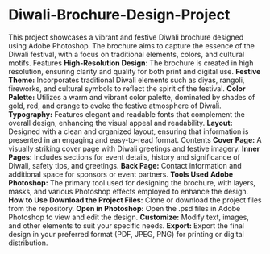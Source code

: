 # Diwali-Brochure-Design-Project
This project showcases a vibrant and festive Diwali brochure designed using Adobe Photoshop. The brochure aims to capture the essence of the Diwali festival, with a focus on traditional elements, colors, and cultural motifs.
Features
**High-Resolution Design**: The brochure is created in high resolution, ensuring clarity and quality for both print and digital use.
**Festive Theme:** Incorporates traditional Diwali elements such as diyas, rangoli, fireworks, and cultural symbols to reflect the spirit of the festival.
**Color Palette:** Utilizes a warm and vibrant color palette, dominated by shades of gold, red, and orange to evoke the festive atmosphere of Diwali.
**Typography:** Features elegant and readable fonts that complement the overall design, enhancing the visual appeal and readability.
**Layout:** Designed with a clean and organized layout, ensuring that information is presented in an engaging and easy-to-read format.
Contents
**Cover Page:** A visually striking cover page with Diwali greetings and festive imagery.
**Inner Pages:** Includes sections for event details, history and significance of Diwali, safety tips, and greetings.
**Back Page:** Contact information and additional space for sponsors or event partners.
**Tools Used**
**Adobe Photoshop:** The primary tool used for designing the brochure, with layers, masks, and various Photoshop effects employed to enhance the design.
**How to Use**
**Download the Project Files:** Clone or download the project files from the repository.
**Open in Photoshop:** Open the .psd files in Adobe Photoshop to view and edit the design.
**Customize:** Modify text, images, and other elements to suit your specific needs.
**Export:** Export the final design in your preferred format (PDF, JPEG, PNG) for printing or digital distribution.
